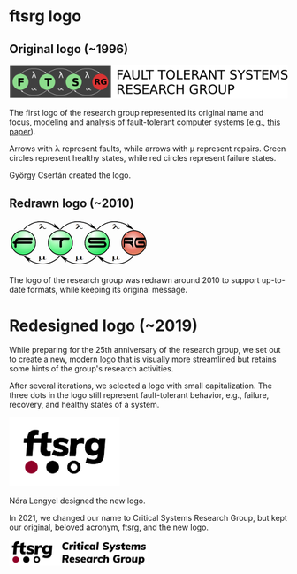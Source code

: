# ftsrg logo

## Original logo (~1996)

<img src="archive/ftsrg-logo-1996.png" alt="Original logo of the research group">

The first logo of the research group represented its original name and focus, modeling and analysis of fault-tolerant computer systems (e.g., [this paper](https://pp.bme.hu/ee/article/view/4424)).

Arrows with &lambda; represent faults, while arrows with &mu; represent repairs. Green circles represent healthy states, while red circles represent failure states.

György Csertán created the logo.


## Redrawn logo (~2010)

<img src="archive/ftsrg-logo-2010.png" alt="Redrawn logo of the research group" width="250">

The logo of the research group was redrawn around 2010 to support up-to-date formats, while keeping its original message.


# Redesigned logo (~2019)

While preparing for the 25th anniversary of the research group, we set out to create a new, modern logo that is visually more streamlined but retains some hints of the group's research activities.

After several iterations, we selected a logo with small capitalization. The three dots in the logo still represent fault-tolerant behavior, e.g., failure, recovery, and healthy states of a system.

<img src="ftsrg_logo_standard_RGB_cropped.png" alt="Redesigned logo of the research group" width="200">

Nóra Lengyel designed the new logo.

In 2021, we changed our name to Critical Systems Research Group, but kept our original, beloved acronym, ftsrg, and the new logo.

<img src="ftsrg_logo_long_standard.png" alt="Redesigned long logo of the research group" width="250">
